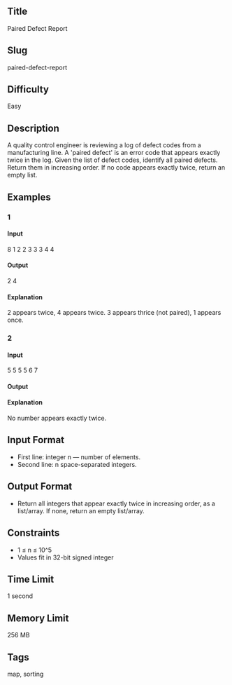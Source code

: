 ## Title

Paired Defect Report

## Slug

paired-defect-report

## Difficulty

Easy

## Description

A quality control engineer is reviewing a log of defect codes from a manufacturing line. A 'paired defect' is an error code that appears exactly twice in the log. Given the list of defect codes, identify all paired defects. Return them in increasing order. If no code appears exactly twice, return an empty list.

## Examples

### 1
#### Input
8
1 2 2 3 3 3 4 4

#### Output
2 4

#### Explanation
2 appears twice, 4 appears twice. 3 appears thrice (not paired), 1 appears once.

### 2
#### Input
5
5 5 5 6 7

#### Output


#### Explanation
No number appears exactly twice.

## Input Format
- First line: integer n — number of elements.
- Second line: n space-separated integers.

## Output Format
- Return all integers that appear exactly twice in increasing order, as a list/array. If none, return an empty list/array.

## Constraints
- 1 ≤ n ≤ 10^5
- Values fit in 32-bit signed integer

## Time Limit
1 second

## Memory Limit
256 MB

## Tags 
map, sorting